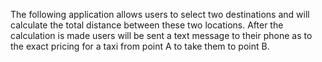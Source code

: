 The following application allows users to select two destinations and will calculate the total distance between these two locations. After the calculation is made users will be
sent a text message to their phone as to the exact pricing for a taxi from point A to take them to point B.
